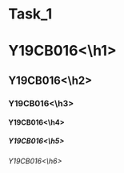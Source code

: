 # Task_1
<h1>Y19CB016<\h1>
<h2>Y19CB016<\h2>
<h3>Y19CB016<\h3>
<h4>Y19CB016<\h4>
<h5>Y19CB016<\h5>
<h6>Y19CB016<\h6>
